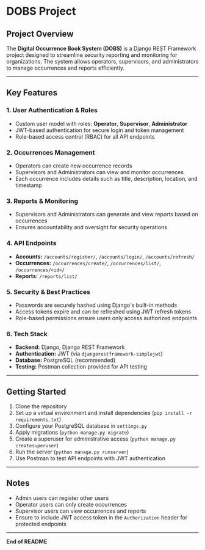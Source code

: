 # DOBS Project

## Project Overview
The **Digital Occurrence Book System (DOBS)** is a Django REST Framework project designed to streamline security reporting and monitoring for organizations. The system allows operators, supervisors, and administrators to manage occurrences and reports efficiently.

---

## Key Features

### 1. User Authentication & Roles
- Custom user model with roles: **Operator**, **Supervisor**, **Administrator**
- JWT-based authentication for secure login and token management
- Role-based access control (RBAC) for all API endpoints

### 2. Occurrences Management
- Operators can create new occurrence records
- Supervisors and Administrators can view and monitor occurrences
- Each occurrence includes details such as title, description, location, and timestamp

### 3. Reports & Monitoring
- Supervisors and Administrators can generate and view reports based on occurrences
- Ensures accountability and oversight for security operations

### 4. API Endpoints
- **Accounts:** `/accounts/register/`, `/accounts/login/`, `/accounts/refresh/`
- **Occurrences:** `/occurrences/create/`, `/occurrences/list/`, `/occurrences/<id>/`
- **Reports:** `/reports/list/`

### 5. Security & Best Practices
- Passwords are securely hashed using Django's built-in methods
- Access tokens expire and can be refreshed using JWT refresh tokens
- Role-based permissions ensure users only access authorized endpoints

### 6. Tech Stack
- **Backend:** Django, Django REST Framework
- **Authentication:** JWT (via `djangorestframework-simplejwt`)
- **Database:** PostgreSQL (recommended)
- **Testing:** Postman collection provided for API testing

---

## Getting Started
1. Clone the repository
2. Set up a virtual environment and install dependencies (`pip install -r requirements.txt`)
3. Configure your PostgreSQL database in `settings.py`
4. Apply migrations (`python manage.py migrate`)
5. Create a superuser for administrative access (`python manage.py createsuperuser`)
6. Run the server (`python manage.py runserver`)
7. Use Postman to test API endpoints with JWT authentication

---

## Notes
- Admin users can register other users
- Operator users can only create occurrences
- Supervisor users can view occurrences and reports
- Ensure to include JWT access token in the `Authorization` header for protected endpoints

---

**End of README**


